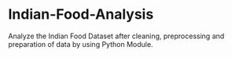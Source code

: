 # Indian-Food-Analysis
Analyze the Indian Food Dataset after cleaning, preprocessing and preparation of data by using Python Module.
